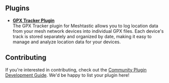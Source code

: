 ## Plugins

- **[GPX Tracker Plugin](https://github.com/fernandodpr/MMR-GPXTRacker)**  
  The GPX Tracker plugin for Meshtastic allows you to log location data from your mesh network devices into individual GPX files. Each device's track is stored separately and organized by date, making it easy to manage and analyze location data for your devices.


## Contributing

If you're interested in contributing, check out the [Community Plugin Development Guide](https://github.com/geoffwhittington/meshtastic-matrix-relay/wiki/Community-Plugin-Development-Guide). We'd be happy to list your plugin here!